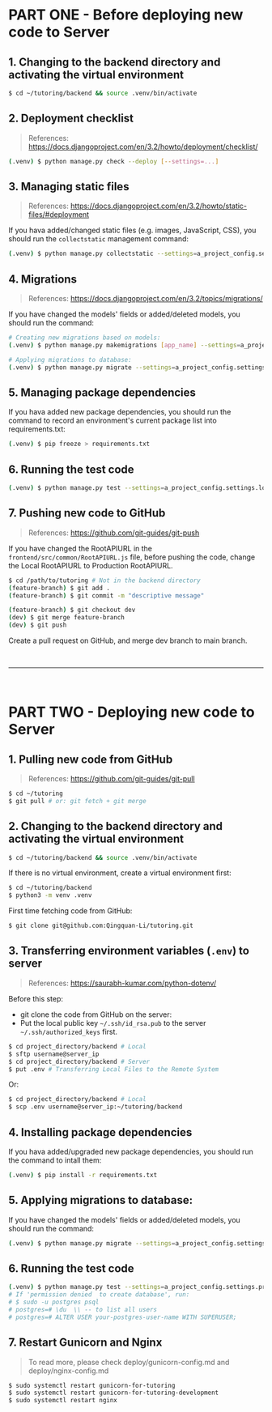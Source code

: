 # PART ONE - Before deploying new code to Server

## 1. Changing to the backend directory and activating the virtual environment

```bash
$ cd ~/tutoring/backend && source .venv/bin/activate
```

## 2. Deployment checklist
> References:
> https://docs.djangoproject.com/en/3.2/howto/deployment/checklist/

```bash
(.venv) $ python manage.py check --deploy [--settings=...]
```

## 3. Managing static files
> References:
> https://docs.djangoproject.com/en/3.2/howto/static-files/#deployment

If you hava added/changed static files (e.g. images, JavaScript, CSS),
you should run the `collectstatic` management command:

```bash
(.venv) $ python manage.py collectstatic --settings=a_project_config.settings.local
```

## 4. Migrations
> References:
> https://docs.djangoproject.com/en/3.2/topics/migrations/

If you have changed the models' fields or added/deleted models,
you should run the command:

```bash
# Creating new migrations based on models:
(.venv) $ python manage.py makemigrations [app_name] --settings=a_project_config.settings.local

# Applying migrations to database:
(.venv) $ python manage.py migrate --settings=a_project_config.settings.local
```

## 5. Managing package dependencies

If you hava added new package dependencies, you should run the command
to record an environment's current package list into requirements.txt:

```bash
(.venv) $ pip freeze > requirements.txt
```

## 6. Running the test code
```bash
(.venv) $ python manage.py test --settings=a_project_config.settings.local
```

## 7. Pushing new code to GitHub
> References:
> https://github.com/git-guides/git-push

If you have changed the RootAPIURL in the `frontend/src/common/RootAPIURL.js` file,
before pushing the code, change the Local RootAPIURL to Production RootAPIURL.

```bash
$ cd /path/to/tutoring # Not in the backend directory
(feature-branch) $ git add .
(feature-branch) $ git commit -m "descriptive message"

(feature-branch) $ git checkout dev
(dev) $ git merge feature-branch
(dev) $ git push
```

Create a pull request on GitHub, and merge dev branch to main branch.

<br>

---

<br>

# PART TWO - Deploying new code to Server

## 1. Pulling new code from GitHub
> References:
> https://github.com/git-guides/git-pull

```bash
$ cd ~/tutoring
$ git pull # or: git fetch + git merge
```

## 2. Changing to the backend directory and activating the virtual environment
```bash
$ cd ~/tutoring/backend && source .venv/bin/activate
```

If there is no virtual environment,
create a virtual environment first:
```bash
$ cd ~/tutoring/backend
$ python3 -m venv .venv
```

First time fetching code from GitHub:
```bash
$ git clone git@github.com:Qingquan-Li/tutoring.git
```

## 3. Transferring environment variables (`.env`) to server
> References:
> https://saurabh-kumar.com/python-dotenv/

Before this step:
- git clone the code from GitHub on the server:
- Put the local public key `~/.ssh/id_rsa.pub`
to the server `~/.ssh/authorized_keys` first.

```bash
$ cd project_directory/backend # Local
$ sftp username@server_ip
$ cd project_directory/backend # Server
$ put .env # Transferring Local Files to the Remote System
```

Or:

```bash
$ cd project_directory/backend # Local
$ scp .env username@server_ip:~/tutoring/backend
```

## 4. Installing package dependencies

If you hava added/upgraded new package dependencies,
you should run the command to intall them:

```bash
(.venv) $ pip install -r requirements.txt
```

## 5. Applying migrations to database:

If you have changed the models' fields or added/deleted models,
you should run the command:

```bash
(.venv) $ python manage.py migrate --settings=a_project_config.settings.production
```

## 6. Running the test code
```bash
(.venv) $ python manage.py test --settings=a_project_config.settings.production
# If 'permission denied  to create database', run:
# $ sudo -u postgres psql
# postgres=# \du  \\ -- to list all users
# postgres=# ALTER USER your-postgres-user-name WITH SUPERUSER;
```

## 7. Restart Gunicorn and Nginx

> To read more, please check deploy/gunicorn-config.md and deploy/nginx-config.md

```bash
$ sudo systemctl restart gunicorn-for-tutoring
$ sudo systemctl restart gunicorn-for-tutoring-development
$ sudo systemctl restart nginx
```
